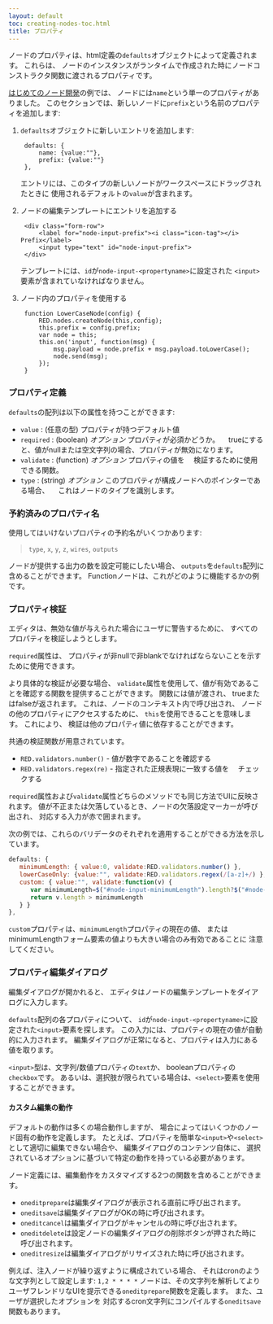```yaml
---
layout: default
toc: creating-nodes-toc.html
title: プロパティ
---
```


ノードのプロパティは、html定義の`defaults`オブジェクトによって定義されます。
これらは、
ノードのインスタンスがランタイムで作成された時にノードコンストラクタ関数に渡されるプロパティです。

[はじめてのノード開発](first-node)の例では、
ノードには`name`という単一のプロパティがありました。
このセクションでは、新しいノードに`prefix`という名前のプロパティを追加します:

1. `defaults`オブジェクトに新しいエントリを追加します:

        defaults: {
            name: {value:""},
            prefix: {value:""}
        },

   エントリには、このタイプの新しいノードがワークスペースにドラッグされたときに
   使用されるデフォルトの`value`が含まれます。

2. ノードの編集テンプレートにエントリを追加する

        <div class="form-row">
            <label for="node-input-prefix"><i class="icon-tag"></i> Prefix</label>
            <input type="text" id="node-input-prefix">
        </div>

    テンプレートには、`id`が`node-input-<propertyname>`に設定された
    `<input>`要素が含まれていなければなりません。

3. ノード内のプロパティを使用する

        function LowerCaseNode(config) {
            RED.nodes.createNode(this,config);
            this.prefix = config.prefix;
            var node = this;
            this.on('input', function(msg) {
                msg.payload = node.prefix + msg.payload.toLowerCase();
                node.send(msg);
            });
        }

### プロパティ定義

`defaults`の配列は以下の属性を持つことができます:

- `value` : (任意の型) プロパティが持つデフォルト値
- `required` : (boolean) *オプション* プロパティが必須かどうか。
　trueにすると、値がnullまたは空文字列の場合、プロパティが無効になります。
- `validate` : (function) *オプション* プロパティの値を
　検証するために使用できる関数。
- `type` : (string) *オプション* このプロパティが構成ノードへのポインターである場合、
　これはノードのタイプを識別します。

### 予約済みのプロパティ名

使用してはいけないプロパティの予約名がいくつかあります:

> `type`, `x`, `y`, `z`, `wires`, `outputs`


ノードが提供する出力の数を設定可能にしたい場合、
`outputs`を`defaults`配列に含めることができます。
Functionノードは、これがどのように機能するかの例です。

### プロパティ検証

エディタは、無効な値が与えられた場合にユーザに警告するために、
すべてのプロパティを検証しようとします。

`required`属性は、
プロパティが非nullで非blankでなければならないことを示すために使用できます。

より具体的な検証が必要な場合、
`validate`属性を使用して、値が有効であることを確認する関数を提供することができます。
関数には値が渡され、
trueまたはfalseが返されます。
これは、ノードのコンテキスト内で呼び出され、
ノードの他のプロパティにアクセスするために、
`this`を使用できることを意味します。
これにより、
検証は他のプロパティ値に依存することができます。

共通の検証関数が用意されています。

 - `RED.validators.number()` - 値が数字であることを確認する
 - `RED.validators.regex(re)` - 指定された正規表現に一致する値を
 　チェックする

`required`属性および`validate`属性どちらのメソッドでも同じ方法でUIに反映されます。
値が不正または欠落しているとき、ノードの欠落設定マーカーが呼び出され、
対応する入力が赤で囲まれます。

次の例では、これらのバリデータのそれぞれを適用することができる方法を示しています。

```javascript
defaults: {
   minimumLength: { value:0, validate:RED.validators.number() },
   lowerCaseOnly: {value:"", validate:RED.validators.regex(/[a-z]+/) },
   custom: { value:"", validate:function(v) {
      var minimumLength=$("#node-input-minimumLength").length?$("#node-input-minimumLength").val():this.minimumLength;
      return v.length > minimumLength 
   } }
},
```

`custom`プロパティは、`minimumLength`プロパティの現在の値、
またはminimumLengthフォーム要素の値よりも大きい場合のみ有効であることに
注意してください。

### プロパティ編集ダイアログ

編集ダイアログが開かれると、
エディタはノードの編集テンプレートをダイアログに入力します。

`defaults`配列の各プロパティについて、
`id`が`node-input-<propertyname>`に設定された`<input>`要素を探します。
この入力には、プロパティの現在の値が自動的に入力されます。
編集ダイアログが正常になると、プロパティは入力にある値を取ります。

`<input>`型は、文字列/数値プロパティの`text`か、
booleanプロパティの`checkbox`です。
あるいは、選択肢が限られている場合は、`<select>`要素を使用することができます。

#### カスタム編集の動作

デフォルトの動作は多くの場合動作しますが、
場合によってはいくつかのノード固有の動作を定義します。
たとえば、プロパティを簡単な`<input>`や`<select>`として適切に編集できない場合や、
編集ダイアログのコンテンツ自体に、
選択されているオプションに基づいて特定の動作を持っている必要があります。

ノード定義には、編集動作をカスタマイズする2つの関数を含めることができます。

 - `oneditprepare`は編集ダイアログが表示される直前に呼び出されます。
 - `oneditsave`は編集ダイアログがOKの時に呼び出されます。
 - `oneditcancel`は編集ダイアログがキャンセルの時に呼び出されます。
 - `oneditdelete`は設定ノードの編集ダイアログの削除ボタンが押された時に
   呼び出されます。
 - `oneditresize`は編集ダイアログがリサイズされた時に呼び出されます。

例えば、注入ノードが繰り返すように構成されている場合、
それはcronのような文字列として設定します: `1,2 * * * *`
ノードは、その文字列を解析してよりユーザフレンドリなUIを提示できる`oneditprepare`関数を定義します。
また、ユーザが選択したオプションを
対応するcron文字列にコンパイルする`oneditsave`関数もあります。
